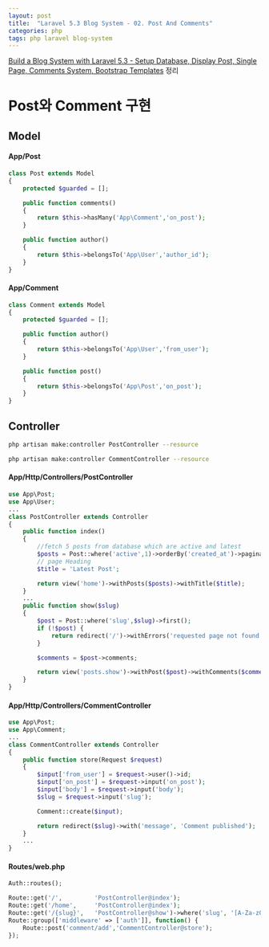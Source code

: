 ```yaml
---
layout: post
title:  "Laravel 5.3 Blog System - 02. Post And Comments"
categories: php
tags: php laravel blog-system
---
```

[Build a Blog System with Laravel 5.3 - Setup Database, Display Post, Single Page, Comments System, Bootstrap Templates](http://www.hc-kr.com/2016/11/how-to-build-blog-system-with-laravel-53.html) 정리

# Post와 Comment 구현

## Model

#### App/Post
```php
class Post extends Model
{
    protected $guarded = [];

    public function comments()
    {
        return $this->hasMany('App\Comment','on_post');
    }

    public function author()
    {
        return $this->belongsTo('App\User','author_id');
    }
}
```

#### App/Comment
```php
class Comment extends Model
{
    protected $guarded = [];

    public function author()
    {
        return $this->belongsTo('App\User','from_user');
    }

    public function post()
    {
        return $this->belongsTo('App\Post','on_post');
    }
}
```

## Controller
```bash
php artisan make:controller PostController --resource

php artisan make:controller CommentController --resource
```

#### App/Http/Controllers/PostController
```php
use App\Post;
use App\User;
...
class PostController extends Controller
{
    public function index()
    {
        //fetch 5 posts from database which are active and latest
        $posts = Post::where('active',1)->orderBy('created_at')->paginate(2);
        // page Heading
        $title = 'Latest Post';

        return view('home')->withPosts($posts)->withTitle($title);
    }
    ...
    public function show($slug)
    {
        $post = Post::where('slug',$slug)->first();
        if (!$post) {
            return redirect('/')->withErrors('requested page not found');
        }

        $comments = $post->comments;

        return view('posts.show')->withPost($post)->withComments($comments);
    }
}
```

#### App/Http/Controllers/CommentController
```php
use App\Post;
use App\Comment;
...
class CommentController extends Controller
{
    public function store(Request $request)
    {
        $input['from_user'] = $request->user()->id;
        $input['on_post'] = $request->input('on_post');
        $input['body'] = $request->input('body');
        $slug = $request->input('slug');

        Comment::create($input);

        return redirect($slug)->with('message', 'Comment published');
    }
    ...
}
```

#### Routes/web.php
```php
Auth::routes();

Route::get('/',         'PostController@index');
Route::get('/home',     'PostController@index');
Route::get('/{slug}',   'PostController@show')->where('slug', '[A-Za-z0-9-_]+');
Route::group(['middleware' => ['auth']], function() {
    Route::post('comment/add','CommentController@store');
});
```
